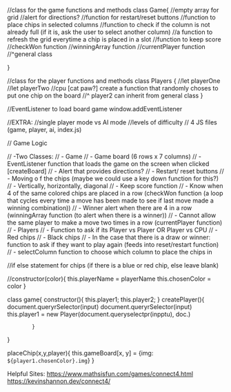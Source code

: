 //class for the game functions and methods
class Game{
    //empty array for grid
    //alert for directions?
    //function for restart/reset buttons
    //function to place chips in selected columns
    //function to check if the column is not already full (if it is, ask the user to select another column)
    //a function to refresh the grid everytime a chip is placed in a slot
    //function to keep score
    //checkWon function
    //winningArray function
    //currentPlayer function
    //^general class

}

//class for the player functions and methods
class Players {
//let playerOne
//let playerTwo
//cpu [cat paw?] create a function that randomly choses to put one chip on the board
    //^ player2 can inherit from general class
}


//EventListener to load board game
window.addEventListener


//EXTRA:
//single player mode vs AI mode
//levels of difficulty
// 4 JS files (game, player, ai, index.js)


// Game Logic

// -Two Classes:
// - Game
//     - Game board (6 rows x 7 columns)
//     - EventListener function that loads the game on the screen when clicked [createBoard]
//     - Alert that provides directions?
//     - Restart/ reset buttons
//     - Moving o f the chips (maybe we could use a key down function for this?)
//         - Vertically, horizontally, diagonal
//     - Keep score function
//     - Know when 4 of the same colored chips are placed in a row (checkWon function (a loop that cycles every time a move has been made to see if last move made a winning combination))
//     - Winner alert when there are 4 in a row (winningArray function (to alert when there is a winner))
//     - Cannot allow the same player to make a move two times in a row (currentPlayer function)
// - Players
//     - Function to ask if its Player vs Player OR Player vs CPU
//         - Red chips
//         - Black chips
//     - In the case that there is a draw or winner: function to ask if they want to play again (feeds into reset/restart function)
//     - selectColumn function to choose which column to place the chips in


//if else statement for chips (if there is a blue or red chip, else leave blank)


//constructor(color){
    this.playerName = playerName
    this.chosenColor = color
}

class game{
    constructor(){
        this.player1;
        this.player2;
            }
            createPlayer(){
                document.queryrSelector(input)
                document.queryrSelector(input)
                this.player1 = new Player(document.queryselectpr(inpptu), doc.)

            }
}

placeChip(x,y,player){
    this.gameBoard[x, y] = {img: `${player1.chosenColor}.img`}
}

Helpful Sites:
https://www.mathsisfun.com/games/connect4.html
https://kevinshannon.dev/connect4/